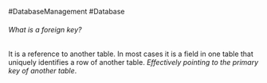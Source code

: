 #DatabaseManagement #Database 

###### What is a foreign key?
It is a reference to another table. In most cases it is a field in one table that uniquely identifies a row of another table. *Effectively pointing to the primary key of another table*. 

